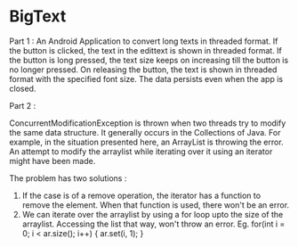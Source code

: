 # BigText

Part 1 :
An Android Application to convert long texts in threaded format.
If the button is clicked, the text in the edittext is shown in threaded format.
If the button is long pressed, the text size keeps on increasing till the button is no longer pressed. On releasing the button, the text is shown in threaded
format with the specified font size.
The data persists even when the app is closed.

Part 2 :

ConcurrentModificationException is thrown when two threads try to modify the same data structure. It generally occurs in the Collections of Java. For example, in the situation presented here, an ArrayList is throwing the error. An attempt to modify the arraylist while iterating over it using an iterator might have been made.

The problem has two solutions :
1. If the case is of a remove operation, the iterator has a function to remove the element. When that function is used, there won't be an error.
2. We can iterate over the arraylist by using a for loop upto the size of the arraylist. Accessing the list that way, won't throw an error. Eg. for(int i = 0; i < ar.size(); i++) {
ar.set(i, 1);
}
